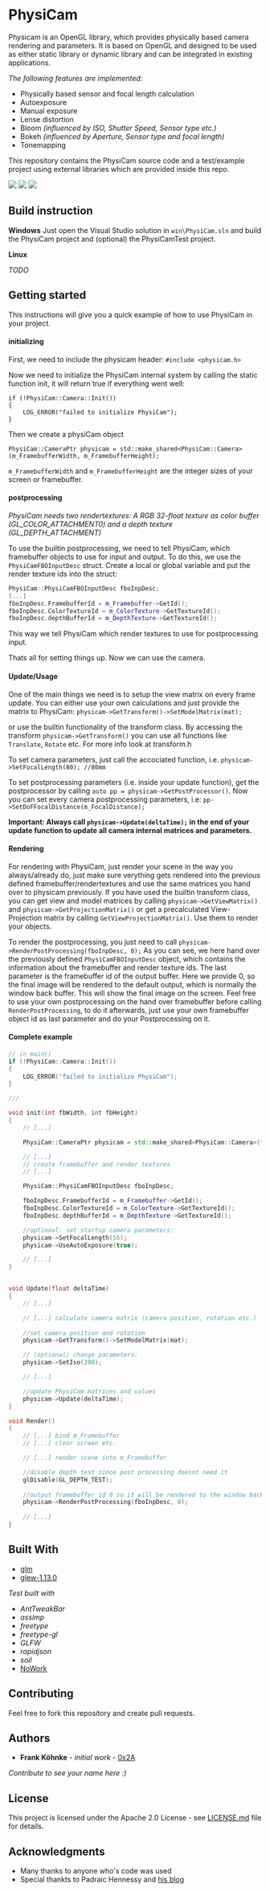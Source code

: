 # PhysiCam


Physicam is an OpenGL library, which provides physically based camera rendering and parameters. It is based on OpenGL and designed to be used as either static library or dynamic library and can be integrated in existing applications.

*The following features are implemented:*
* Physically based sensor and focal length calculation
* Autoexposure
* Manual exposure
* Lense distortion
* Bloom *(influenced by ISO, Shutter Speed, Sensor type etc.)*
* Bokeh *(influenced by Aperture, Sensor type and focal length)*
* Tonemapping

This repository contains the PhysiCam source code and a test/example project using external libraries which are provided inside this repo.


![](doc/screenshot_1.JPG)
![](doc/screenshot_2.JPG)
![](doc/screenshot_3.JPG)

## Build instruction

**Windows**
Just open the Visual Studio solution in `win\PhysiCam.sln` and build the PhysiCam project and (optional) the PhysiCamTest project.


**Linux**

*TODO*

## Getting started

This instructions will give you a quick example of how to use PhysiCam in your project.

#### initializing

First, we need to include the physicam header:
`#include <physicam.h>`

Now we need to initialize the PhysiCam internal system by calling the static function init, it will return true if everything went well:
```
if (!PhysiCam::Camera::Init())
{
	LOG_ERROR("failed to initialize PhysiCam");
}
```

Then we create a physiCam object
```
PhysiCam::CameraPtr physicam = std::make_shared<PhysiCam::Camera>(m_FramebufferWidth, m_FramebufferHeight);
```

`m_FramebufferWidth` and `m_FramebufferHeight` are the integer sizes of your screen or framebuffer.


#### postprocessing

*PhysiCam needs two rendertextures: A RGB 32-float texture as color buffer (GL_COLOR_ATTACHMENT0) and a depth texture (GL_DEPTH_ATTACHMENT)*

To use the builtin postprocessing, we need to tell PhysiCam, which framebuffer objects to use for input and output. To do this, we use the `PhysiCamFBOInputDesc` struct.
Create a local or global variable and put the render texture ids into the struct:
```C++
PhysiCam::PhysiCamFBOInputDesc fboInpDesc;
[...]
fboInpDesc.FramebufferId = m_Framebuffer->GetId();
fboInpDesc.ColorTextureId = m_ColorTexture->GetTextureId();
fboInpDesc.depthBufferId = m_DepthTexture->GetTextureId();
```
This way we tell PhysiCam which render textures to use for postprocessing input.

Thats all for setting things up. Now we can use the camera.

#### Update/Usage

One of the main things we need is to setup the view matrix on every frame update. You can either use your own calculations and just provide the matrix to PhysiCam:
`physicam->GetTransform()->SetModelMatrix(mat);`

or use the builtin functionality of the transform class. By accessing the transform `physicam->GetTransform()` you can use all functions like `Translate`, `Rotate` etc. For more info look at transform.h

To set camera parameters, just call the accociated function, i.e. `physicam->SetFocalLength(80); //80mm`

To set postprocessing parameters (i.e. inside your update function), get the postprocessor by calling `auto pp = physicam->GetPostProcessor()`. Now you can set every camera postprocessing parameters, i.e: `pp->SetDoFFocalDistance(m_FocalDistance);`

**Important: Always call `physicam->Update(deltaTime);` in the end of your update function to update all camera internal matrices and parameters.**


#### Rendering

For rendering with PhysiCam, just render your scene in the way you always/already do, just make sure verything gets rendered into the previous defined framebuffer/rendertextures and use the same matrices you hand over to physicam previously.
If you have used the builtin transform class, you can get view and model matrices by calling `physicam->GetViewMatrix()` and `physicam->GetProjectionMatrix()` or get a precalculated View-Projection matrix by calling `GetViewProjectionMatrix()`. Use them to render your objects.

To render the postprocessing, you just need to call `physicam->RenderPostProcessing(fboInpDesc, 0);`
As you can see, we here hand over the previously defined `PhysiCamFBOInputDesc` object, which contains the information about the framebuffer and render texture ids.
The last parameter is the framebuffer id of the output buffer. Here we provide 0, so the final image will be rendered to the default output, which is normally the window back buffer. This will show the final image on the screen.
Feel free to use your own postprocessing on the hand over framebuffer before calling `RenderPostProcessing`, to do it afterwards, just use your own framebuffer object id as last parameter and do your Postprocessing on it.

#### Complete example

```C++
// in main()
if (!PhysiCam::Camera::Init())
{
	LOG_ERROR("failed to initialize PhysiCam");
}

///

void init(int fbWidth, int fbHeight)
{
    // [...]

    PhysiCam::CameraPtr physicam = std::make_shared<PhysiCam::Camera>(fbWidth, fbHeight);

    // [...]
    // create framebuffer and render textures
    // [...]

    PhysiCam::PhysiCamFBOInputDesc fboInpDesc;

    fboInpDesc.FramebufferId = m_Framebuffer->GetId();
    fboInpDesc.ColorTextureId = m_ColorTexture->GetTextureId();
    fboInpDesc.depthBufferId = m_DepthTexture->GetTextureId();

	//optional: set startup camera parameters:
    physicam->SetFocalLength(55);
    physicam->UseAutoExposure(true);

    // [...]
}


void Update(float deltaTime)
{
	// [...]

    // [...] calculate camera matrix (camera position, rotation etc.)
    
    //set camera position and rotation
    physicam->GetTransform()->SetModelMatrix(mat);

	// (optional) change parameters:
    physicam->SetIso(200);

	// [...]

	//update PhysiCam matrices and values
	physicam->Update(deltaTime);
}

void Render()
{
	// [...] bind m_Framebuffer
    // [...] clear screen etc.

    // [...] render scene into m_Framebuffer

	//disable depth test since post processing doesnt need it
	glDisable(GL_DEPTH_TEST);
    
    //output framebuffer id 0 so it will be rendered to the window back buffer
	physicam->RenderPostProcessing(fboInpDesc, 0);
    
    // [...]
}
```

## Built With

* [glm](http://glm.g-truc.net/0.9.8/index.html)
* [glew-1.13.0](http://glew.sourceforge.net/)

*Test built with*

* *AntTweakBar*
* *assimp*
* *freetype*
* *freetype-gl*
* *GLFW*
* *rapidjson*
* *soil*
* [NoWork](https://github.com/0x2A/NoWork)


## Contributing

Feel free to fork this repository and create pull requests.

## Authors

* **Frank Köhnke** - *initial work* - [0x2A](https://github.com/0x2A)

*Contribute to see your name here :)*

## License

This project is licensed under the Apache 2.0 License - see [LICENSE.md](LICENSE.md) file for details.

## Acknowledgments

* Many thanks to anyone who's code was used
* Special thankts to Padraic Hennessy and [his blog](https://placeholderart.wordpress.com)
